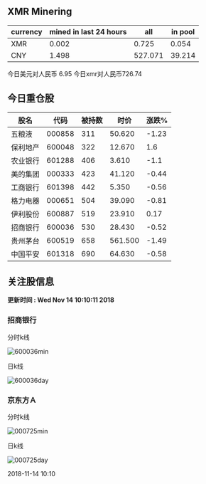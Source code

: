 ## XMR Minering

|currency|mined in last 24 hours|all|in pool|
|---|---|---|---|
|XMR|0.002|0.725|0.054|
|CNY|1.498|527.071|39.214|

今日美元对人民币 6.95	今日xmr对人民币726.74


## 今日重仓股 

|股名|代码|被持数|时价|涨跌%|
|---|---|---|---|---|
|五粮液|000858|311|50.620|-1.23|
|保利地产|600048|322|12.670|1.6|
|农业银行|601288|406|3.610|-1.1|
|美的集团|000333|423|41.120|-0.44|
|工商银行|601398|442|5.350|-0.56|
|格力电器|000651|504|39.090|-0.81|
|伊利股份|600887|519|23.910|0.17|
|招商银行|600036|530|28.430|-0.52|
|贵州茅台|600519|658|561.500|-1.49|
|中国平安|601318|690|64.630|-0.58|

## 关注股信息
**更新时间 : Wed Nov 14 10:10:11 2018**
### 招商银行 
分时k线

![600036min](http://image.sinajs.cn/newchart/min/n/sh600036.gif)

日k线

![600036day](http://image.sinajs.cn/newchart/daily/n/sh600036.gif)

### 京东方Ａ 
分时k线

![000725min](http://image.sinajs.cn/newchart/min/n/sz000725.gif)

日k线

![000725day](http://image.sinajs.cn/newchart/daily/n/sz000725.gif)

2018-11-14 10:10